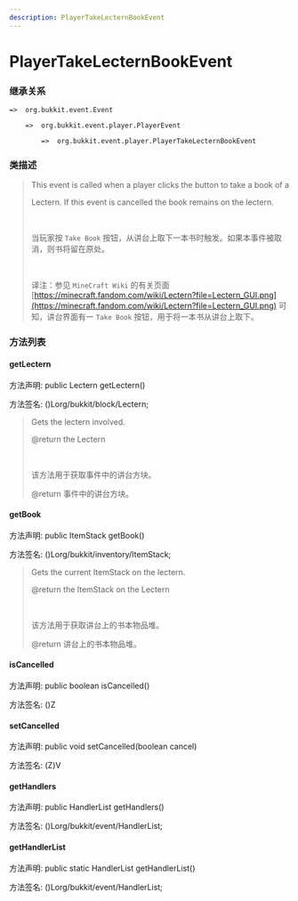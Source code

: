 ```yaml
---
description: PlayerTakeLecternBookEvent
---
```


# PlayerTakeLecternBookEvent

### 继承关系

    =>  org.bukkit.event.Event

        =>  org.bukkit.event.player.PlayerEvent

            =>  org.bukkit.event.player.PlayerTakeLecternBookEvent

### 类描述

> This event is called when a player clicks the button to take a book of a
> 
> Lectern. If this event is cancelled the book remains on the lectern.
> 
> <br>
> 
> 当玩家按 `Take Book` 按钮，从讲台上取下一本书时触发。如果本事件被取消，则书将留在原处。
> 
> <br>
> 
> 译注：参见 `MineCraft Wiki` 的有关页面 [https://minecraft.fandom.com/wiki/Lectern?file=Lectern_GUI.png](https://minecraft.fandom.com/wiki/Lectern?file=Lectern_GUI.png) 可知，讲台界面有一 `Take Book` 按钮，用于将一本书从讲台上取下。

### 方法列表

#### getLectern

方法声明: public Lectern getLectern()

方法签名: ()Lorg/bukkit/block/Lectern;

> Gets the lectern involved.
> 
> @return the Lectern
> 
> <br>
> 
> 该方法用于获取事件中的讲台方块。
> 
> @return 事件中的讲台方块。

#### getBook

方法声明: public ItemStack getBook()

方法签名: ()Lorg/bukkit/inventory/ItemStack;

> Gets the current ItemStack on the lectern.
> 
> @return the ItemStack on the Lectern
> 
> <br>
> 
> 该方法用于获取讲台上的书本物品堆。
> 
> @return 讲台上的书本物品堆。

#### isCancelled

方法声明: public boolean isCancelled()

方法签名: ()Z

#### setCancelled

方法声明: public void setCancelled(boolean cancel)

方法签名: (Z)V

#### getHandlers

方法声明: public HandlerList getHandlers()

方法签名: ()Lorg/bukkit/event/HandlerList;

#### getHandlerList

方法声明: public static HandlerList getHandlerList()

方法签名: ()Lorg/bukkit/event/HandlerList;